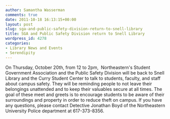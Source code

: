 ```yaml
---
author: Samantha Wasserman
comments: true
date: 2011-10-18 16:13:15+00:00
layout: post
slug: sga-and-public-safety-division-return-to-snell-library
title: SGA and Public Safety Division return to Snell Library
wordpress_id: 4278
categories:
- Library News and Events
- Serendipity
---
```


On Thursday, October 20th, from 12 to 2pm,  Northeastern's Student Government Association and the Public Safety Division will be back to Snell Library and the Curry Student Center to talk to students, faculty, and staff about campus safety. They will be reminding people to not leave their belongings unattended and to keep their valuables secure at all times. The goal of these meet and greets is to encourage students to be aware of their surroundings and property in order to reduce theft on campus. If you have any questions, please contact Detective Jonathan Boyd of the Northeastern University Police department at 617-373-8356.
